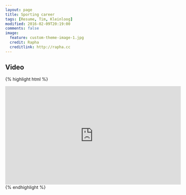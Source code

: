 ```yaml
---
layout: page
title: Sporting career
tags: [Resume, Tim, Kleinloog]
modified: 2016-02-09T20:19:00
comments: false
image:
  feature: custom-theme-image-1.jpg
  credit: Rapha
  creditlink: http://rapha.cc
---
```


## Video

{% highlight html %}
<iframe width="560" height="315" src="http://www.youtube.com/embed/ruudOU06c8s" frameborder="0"> </iframe>
{% endhighlight %}
